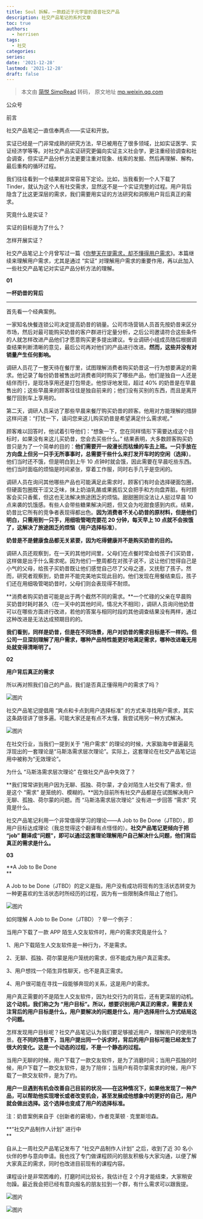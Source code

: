 ```yaml
---
title: Soul 拆解，一款趋近于元宇宙的语音社交产品
description: 社交产品笔记的系列文章
toc: true
authors:
  - herrisen
tags:
  - 社交
categories:
series:
date: '2021-12-28'
lastmod: '2021-12-28'
draft: false
---
```

> 本文由 [简悦 SimpRead](http://ksria.com/simpread/) 转码， 原文地址 [mp.weixin.qq.com](https://mp.weixin.qq.com/s/GgcAQ3Cq2-oacVjTHqqudQ)

公众号

前言

社交产品笔记一直信奉两点——实证和开放。

实证已经是一门非常成熟的研究方法，早已被用在了很多领域，比如实证医学、实证经济学等等。对社交产品实证研究更偏向实证主义社会学，更注重经验调查和社会调查，但实证产品分析方法更要注重对现象、线索的发掘、然后再理解、解构，最后重构的循环过程。

我们往往看到一个结果就非常容易下定论。比如，当我看到一个人下载了 Tinder，就认为这个人有社交需求，显然这不是一个实证完整的过程。用户背后隐含了比这更深层的需求，我们需要用实证的方法研究和洞察用户背后真正的需求。

究竟什么是实证？

实证的目标是为了什么？

怎样开展实证？

社交产品笔记上个月曾写过一篇《[你整天在提需求，却不懂得用户需求](http://mp.weixin.qq.com/s?__biz=Mzk0MjI3Nzc1MA==&mid=2247483822&idx=1&sn=7663d0d779d9e704a06f79af84149d2c&chksm=c2c4d4b7f5b35da1f18e1b8e43a5f6a14e09830e651ade678f9ad1a6f8f4609f5bfcb74d5b09&scene=21#wechat_redirect)》。本篇继续来理解用户需求，尤其是通过 “实证” 对理解用户需求的重要作用，再以此加入一些社交产品笔记对实证产品分析方法的理解。

**01**

**一杯奶昔的背后**




-----------------

首先看一个经典案例。

一家知名快餐连锁公司决定提高奶昔的销量。公司市场营销人员首先按奶昔来区分市场，然后对最可能购买奶昔的客户群进行定量分析，之后公司邀请符合这些条件的人就怎样改进产品他们才愿意购买更多提出建议。专业调研小组成员随后根据调查结果判断清晰的意见，最后公司再对他们的产品进行改进。**然而，这些并没有对销量产生任何影响。**

调研人员花了一整天待在餐厅里，试图理解消费者购买奶昔这一行为想要满足的需求。他记录了每份奶昔被售出时消费者同时购买了哪些产品，他们是独自一人还是结伴而行，是现场享用还是打包带走。他惊讶地发现，超过 40% 的奶昔是在早晨售出的；这些早晨来的顾客往往是独自前来的；他们没有买别的东西，而且是离开餐厅回到车上享用的。

第二天，调研人员采访了那些早晨来餐厅购买奶昔的顾客。他用对方能理解的措辞这样问道：“打扰一下，请问您来这儿购买奶昔是希望满足什么需求呢。”

顾客难以回答时，他试着引导他们：“想象一下，您在同样情形下需要达成这个目标时，如果没有来这儿买奶昔，您会去买些什么。” 结果表明，大多数顾客购买奶昔只是为了一个简单的目的：**他们需要开一段漫长而枯燥的车去上班。一只手放在方向盘上但另一只手无所事事时，总需要干些什么来打发开车时的空闲（选择）**。他们当时还不饿，但是明白到上午 10 点钟时就会饿，因此需要在早晨吃些东西。他们当时面临的烦恼是时间紧张，穿着工作服，同时右手几乎是空闲的。

调研人员在询问其他哪些产品也可能满足此需求时，顾客们有时会选择硬面包圈，但硬面包圈既干涩又乏味，抹上奶油乳酪或果酱后又会把手和方向盘弄脏。有时顾客会买只香蕉，但这也无法解决旅途困乏的烦恼。甜甜圈则没法让人挺过早晨 10 点来袭的饥饿感。有些人会带些糖果解决问题，但又会为吃甜食感到内疚。结果，奶昔比它所有的竞争者表现得都出色。**因为消费者不关心奶昔的原材料，但是他们明白，只需用到一只手，用细吸管喝完要花 20 分钟，每天早上 10 点就不会挨饿了，这解决了旅途困乏的烦恼（用户选择标准）**。

**奶昔是不是健康食品都无关紧要，因为吃得健康并不是购买奶昔的目的。**

调研人员还观察到，在一天的其他时间里，父母们在点餐时常会给孩子们买奶昔，这样做是出于什么需求呢。因为他们一整周都在对孩子说不，这让他们觉得自己是小气的父母，给孩子买奶昔既让他们感觉自己尽了父母之道，又抚慰了孩子。然而，研究者观察到，奶昔并不能完美地实现此目的。他们发现在用餐结束后，孩子们还在用细吸管喝奶昔时，父母们则会表现得不耐烦。

**消费者购买奶昔可能是出于两个截然不同的需求。**一个忙碌的父亲在早晨购买奶昔时耗时甚久（在一天中的其他时间，情况大不相同），调研人员询问他奶昔可以在哪些方面进行改进，若他的答案与相同时段的其他调查结果没有两样，通过这种改进是无法达成预期目的的。

**我们看到，同样是奶昔，但是在不同场景，用户对奶昔的需求目标是不一样的。但公司一旦深刻理解了用户需求，哪种产品特性能更好地满足需求，哪种改进毫无用处就变得清晰明了。**

**02**

**用户背后真正的需求**

所以再对照我们自己的产品，我们是否真正懂得用户的需求了吗？  

![图片](https://mmbiz.qpic.cn/mmbiz_png/OjDnVlk20ZznZZBeMPIvZRhbaxC7Vq4AzgDoPJtZfiaapRb3iav3xQT5P3NNmRB2PHlOO8niaYjz357iaw9lOkxAEQ/640?wx_fmt=png)

社交产品笔记提倡用 “爽点和卡点到用户选择标准” 的方式来寻找用户需求，其实这条路径讲了很多遍。可能大家还是有点不太懂，我尝试用另一种方式解决。

![图片](https://mmbiz.qpic.cn/mmbiz_png/OjDnVlk20ZznZZBeMPIvZRhbaxC7Vq4AIt8Mf1SXMMftuRcib8Q7gZxuHZhGhaaeeAZjiaZPzdRzZpjH0l2QMic3g/640?wx_fmt=png)

在社交行业，当我们一提到关于 “用户需求” 的理论的时候，大家脑海中普遍最先浮现出的一套理论是“马斯洛需求层次理论”。实际上，这套理论在社交产品笔记运用中被称为“无效理论”。

为什么 “马斯洛需求层次理论” 在做社交产品中失效了？

**我们常常讲到用户因为无聊、孤独、荷尔蒙，才会对陌生人社交有了需求，但是这个 “需求” 是笼统的、模糊的。**因为目前所有社交产品都是在试图解决用户无聊、孤独、荷尔蒙的问题。而 “马斯洛需求层次理论” 没有进一步回答 “需求” 究竟是什么。

社交产品笔记利用一个非常值得学习的理论——A Job to Be Done（JTBD），即用户目标达成理论（我总觉得这个翻译有点怪怪的）。**社交产品笔记更倾向于把 “job” 翻译成“问题”，即可以通过这套理论理解用户自己解决什么问题，他们背后真正的需求是什么。**

**03**

**A Job to Be Done  
**

A Job to be Done（JTBD）的定义是指，用户没有成功将现有的生活状态转变为一种更喜欢的生活状态时所经历的过程，因为有一些限制条件阻止了他们。

![图片](https://mmbiz.qpic.cn/mmbiz_png/OjDnVlk20ZznZZBeMPIvZRhbaxC7Vq4A4G6fz1BLePXzN6wYsud8GANWOzsF4TDLicdmA0sThibMWrjBOt4JMAwg/640?wx_fmt=png)

如何理解 A Job to Be Done（JTBD）？举一个例子：

当用户下载了一款 APP 陌生人交友软件时，用户的需求究竟是什么？

1、用户下载陌生人交友软件是一种行为，不是需求。

2、无聊、孤独、荷尔蒙是用户笼统的需求，但不能成为用户真正需求。

3、用户想找一个陌生异性聊天，也不是真正需求。

4、用户很可能在寻找一段能够奔现的关系，这是用户的需求。

用户真正需要的不是陌生人交友软件，因为社交行为的背后，还有更深层的动机。**这个动机，我们称之为 “用户目标”。所以，想要识别用户真正的需求，需要去关注背后的用户目标是什么，用户要解决的问题是什么，用户选择用什么方式结局这个问题。**

怎样发现用户目标呢？社交产品笔记认为我们要足够接近用户，理解用户的使用场景。**在不同的场景下，当用户提出同一个诉求时，背后的用户目标可能已经发生了很大的变化。这是一个动态的过程，不是一个静态的过程。**

当用户无聊的时候，用户下载了一款交友软件，是为了消磨时间；当用户孤独的时候，用户下载了一款交友软件，是为了陪伴；当用户有荷尔蒙需求的时候，用户下载了一款交友软件，是为了约。

**用户一旦遇到有机会改善自己目前的状况——在这种情况下，如果他发现了一种产品，可以帮助他实现增长或者改变机会，甚至发展成他想象中的更好的自己，用户就会做出选择。这个选择也变成了用户的选择标准。**

注：奶昔案例来自于《创新者的窘境》，作者克莱顿 · 克里斯坦森。

**“社交产品制作人计划” 进行中  
**

  

自从上一周社交产品笔记发布了 “社交产品制作人计划” 之后，收到了近 30 名小伙伴的参与意向申请。我也找了专门做课程顾问的朋友积极与大家沟通，以便了解大家真正的需求，同时也改进目前现有的课程内容。  

课程设计是非常困难的，打磨时间比较长，我估计在 2 个月才能结束，大家稍安勿躁。最近我会把已经有意向报名的朋友拉到一个群，有什么需求可以跟我提。

![图片](https://mmbiz.qpic.cn/mmbiz_jpg/OjDnVlk20ZynVHLnbROHnbw6Gkaz6x1yzMYWBz8SibvAOX1csiaA4rgCM7dD8wf56iblaV46lHEMdyNib1ib4D80adA/640?wx_fmt=jpeg)

![图片](https://mmbiz.qpic.cn/mmbiz_png/OjDnVlk20Zw5L35j1gwFU2ibVspxH9zY4AmFGKvz8Cw0NonLDISfs24nPZB69gicv6CPtrEUfcJ0IXkaaedLfPkA/640?wx_fmt=png)